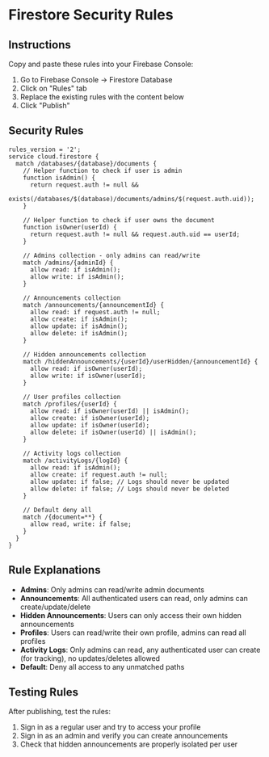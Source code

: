 # Firestore Security Rules

## Instructions

Copy and paste these rules into your Firebase Console:

1. Go to Firebase Console → Firestore Database
2. Click on "Rules" tab
3. Replace the existing rules with the content below
4. Click "Publish"

## Security Rules

```
rules_version = '2';
service cloud.firestore {
  match /databases/{database}/documents {
    // Helper function to check if user is admin
    function isAdmin() {
      return request.auth != null &&
        exists(/databases/$(database)/documents/admins/$(request.auth.uid));
    }

    // Helper function to check if user owns the document
    function isOwner(userId) {
      return request.auth != null && request.auth.uid == userId;
    }

    // Admins collection - only admins can read/write
    match /admins/{adminId} {
      allow read: if isAdmin();
      allow write: if isAdmin();
    }

    // Announcements collection
    match /announcements/{announcementId} {
      allow read: if request.auth != null;
      allow create: if isAdmin();
      allow update: if isAdmin();
      allow delete: if isAdmin();
    }

    // Hidden announcements collection
    match /hiddenAnnouncements/{userId}/userHidden/{announcementId} {
      allow read: if isOwner(userId);
      allow write: if isOwner(userId);
    }

    // User profiles collection
    match /profiles/{userId} {
      allow read: if isOwner(userId) || isAdmin();
      allow create: if isOwner(userId);
      allow update: if isOwner(userId);
      allow delete: if isOwner(userId) || isAdmin();
    }

    // Activity logs collection
    match /activityLogs/{logId} {
      allow read: if isAdmin();
      allow create: if request.auth != null;
      allow update: if false; // Logs should never be updated
      allow delete: if false; // Logs should never be deleted
    }

    // Default deny all
    match /{document=**} {
      allow read, write: if false;
    }
  }
}
```

## Rule Explanations

- **Admins**: Only admins can read/write admin documents
- **Announcements**: All authenticated users can read, only admins can create/update/delete
- **Hidden Announcements**: Users can only access their own hidden announcements
- **Profiles**: Users can read/write their own profile, admins can read all profiles
- **Activity Logs**: Only admins can read, any authenticated user can create (for tracking), no updates/deletes allowed
- **Default**: Deny all access to any unmatched paths

## Testing Rules

After publishing, test the rules:

1. Sign in as a regular user and try to access your profile
2. Sign in as an admin and verify you can create announcements
3. Check that hidden announcements are properly isolated per user
